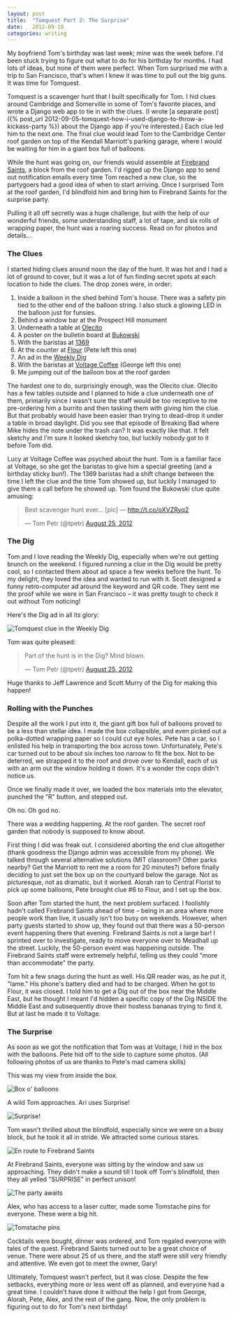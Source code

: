 ```yaml
---
layout: post
title:  "Tomquest Part 2: The Surprise"
date:   2012-09-10
categories: writing
---
```


My boyfriend Tom's birthday was last week; mine was the week before. I'd been stuck trying to figure out what to do for his birthday for months. I had lots of ideas, but none of them were perfect. When Tom surprised me with a trip to San Francisco, that's when I knew it was time to pull out the big guns. It was time for Tomquest.

Tomquest is a scavenger hunt that I built specifically for Tom. I hid clues around Cambridge and Somerville in some of Tom's favorite places, and wrote a Django web app to tie in with the clues. (I wrote [a separate post]({% post_url 2012-09-05-tomquest-how-i-used-django-to-throw-a-kickass-party %}) about the Django app if you're interested.) Each clue led him to the next one. The final clue would lead Tom to the Cambridge Center roof garden on top of the Kendall Marriott's parking garage, where I would be waiting for him in a giant box full of balloons.

While the hunt was going on, our friends would assemble at [Firebrand Saints](http://firebrandsaints.com/), a block from the roof garden. I'd rigged up the Django app to send out notification emails every time Tom reached a new clue, so the partygoers had a good idea of when to start arriving. Once I surprised Tom at the roof garden, I'd blindfold him and bring him to Firebrand Saints for the surprise party.

Pulling it all off secretly was a huge challenge, but with the help of our wonderful friends, some understanding staff, a lot of tape, and six rolls of wrapping paper, the hunt was a roaring success. Read on for photos and details...

### The Clues

I started hiding clues around noon the day of the hunt. It was hot and I had a lot of ground to cover, but it was a lot of fun finding secret spots at each location to hide the clues. The drop zones were, in order:

1. Inside a balloon in the shed behind Tom's house. There was a safety pin tied to the other end of the balloon string. I also stuck a glowing LED in the balloon just for funsies.
2. Behind a window bar at the Prospect Hill monument
3. Underneath a table at [Olecito](http://www.olerestaurantgroup.com/olecito)
4. A poster on the bulletin board at [Bukowski](http://bukowskitavern.net/cambridge)
5. With the baristas at [1369](http://www.1369coffeehouse.com/)
6. At the counter at [Flour](http://www.flourbakery.com/) (Pete left this one)
7. An ad in the [Weekly Dig](http://digboston.com/)
8. With the baristas at [Voltage Coffee](http://voltagecoffee.com/) (George left this one)
9. Me jumping out of the balloon box at the roof garden

The hardest one to do, surprisingly enough, was the Olecito clue. Olecito has a few tables outside and I planned to hide a clue underneath one of them, primarily since I wasn't sure the staff would be too receptive to me pre-ordering him a burrito and then tasking them with giving him the clue. But that probably would have been easier than trying to dead-drop it under a table in broad daylight. Did you see that episode of Breaking Bad where Mike hides the note under the trash can? It was exactly like that. It felt sketchy and I'm sure it looked sketchy too, but luckily nobody got to it before Tom did.

Lucy at Voltage Coffee was psyched about the hunt. Tom is a familiar face at Voltage, so she got the baristas to give him a special greeting (and a birthday sticky bun!). The 1369 baristas had a shift change between the time I left the clue and the time Tom showed up, but luckily I managed to give them a call before he showed up. Tom found the Bukowski clue quite amusing:

<div class="embed">
	<blockquote class="twitter-tweet" lang="en"><p>Best scavenger hunt ever... [pic] — <a href="http://t.co/oXVZRyq2">http://t.co/oXVZRyq2</a></p>&mdash; Tom Petr (@tpetr) <a href="https://twitter.com/tpetr/status/239481999574855680">August 25, 2012</a></blockquote>
	<script async src="//platform.twitter.com/widgets.js" charset="utf-8"></script>
</div>

### The Dig

Tom and I love reading the Weekly Dig, especially when we're out getting brunch on the weekend. I figured running a clue in the Dig would be pretty cool, so I contacted them about ad space a few weeks before the hunt. To my delight, they loved the idea and wanted to run with it. Scott designed a funny retro-computer ad around the keyword and QR code. They sent me the proof while we were in San Francisco – it was pretty tough to check it out without Tom noticing!

Here's the Dig ad in all its glory:

<img class="center" src="/img/posts/tomquest-dig.jpg" alt="Tomquest clue in the Weekly Dig" />

Tom was quite pleased:

<div class="embed">
	<blockquote class="twitter-tweet" lang="en"><p>Part of the hunt is in the Dig? Mind blown.</p>&mdash; Tom Petr (@tpetr) <a href="https://twitter.com/tpetr/status/239492078319595520">August 25, 2012</a></blockquote>
	<script async src="//platform.twitter.com/widgets.js" charset="utf-8"></script>
</div>

Huge thanks to Jeff Lawrence and Scott Murry of the Dig for making this happen!

### Rolling with the Punches

Despite all the work I put into it, the giant gift box full of balloons proved to be a less than stellar idea. I made the box collapsible, and even picked out a polka-dotted wrapping paper so I could cut eye holes. Pete has a car, so I enlisted his help in transporting the box across town. Unfortunately, Pete's car turned out to be about six inches too narrow to fit the box. Not to be deterred, we strapped it to the roof and drove over to Kendall, each of us with an arm out the window holding it down. It's a wonder the cops didn't notice us.

Once we finally made it over, we loaded the box materials into the elevator, punched the "R" button, and stepped out.

Oh no. Oh god no.

There was a wedding happening. At the roof garden. The secret roof garden that nobody is supposed to know about.

First thing I did was freak out. I considered aborting the end clue altogether (thank goodness the Django admin was accessible from my phone). We talked through several alternative solutions (MIT classroom? Other parks nearby? Get the Marriott to rent me a room for 20 minutes?) before finally deciding to just set the box up on the courtyard below the garage. Not as picturesque, not as dramatic, but it worked. Alorah ran to Central Florist to pick up some balloons, Pete brought clue #6 to Flour, and I set up the box.

Soon after Tom started the hunt, the next problem surfaced. I foolishly hadn't called Firebrand Saints ahead of time – being in an area where more people work than live, it usually isn't too busy on weekends. However, when party guests started to show up, they found out that there was a 50-person event happening there that evening. Firebrand Saints is not a large bar! I sprinted over to investigate, ready to move everyone over to Meadhall up the street. Luckily, the 50-person event was happening outside. The Firebrand Saints staff were extremely helpful, telling us they could "more than accommodate" the party.

Tom hit a few snags during the hunt as well. His QR reader was, as he put it, "lame." His phone's battery died and had to be charged. When he got to Flour, it was closed. I told him to get a Dig out of the box near the Middle East, but he thought I meant I'd hidden a specific copy of the Dig INSIDE the Middle East and subsequently drove their hostess bananas trying to find it. But at last he made it to Voltage.

### The Surprise

As soon as we got the notification that Tom was at Voltage, I hid in the box with the balloons. Pete hid off to the side to capture some photos. (All following photos of us are thanks to Pete's mad camera skills)

This was my view from inside the box.

<img class="center" src="/img/posts/tomquest-box.jpg" alt="Box o' balloons" />

A wild Tom approaches. Ari uses Surprise!

<img class="center" src="/img/posts/tomquest3.jpg" alt="Surprise!" />

Tom wasn't thrilled about the blindfold, especially since we were on a busy block, but he took it all in stride. We attracted some curious stares.

<img class="center" src="/img/posts/tomquest-blindfold.jpg" alt="En route to Firebrand Saints" />

At Firebrand Saints, everyone was sitting by the window and saw us approaching. They didn't make a sound till I took off Tom's blindfold, then they all yelled "SURPRISE" in perfect unison!

<img class="center" src="/img/posts/tomquest-party.jpg" alt="The party awaits" />

Alex, who has access to a laser cutter, made some Tomstache pins for everyone. These were a big hit.

<img class="center" src="/img/posts/tomstache.jpg" alt="Tomstache pins" />

Cocktails were bought, dinner was ordered, and Tom regaled everyone with tales of the quest. Firebrand Saints turned out to be a great choice of venue. There were about 25 of us there, and the staff were still very friendly and attentive. We even got to meet the owner, Gary!

Ultimately, Tomquest wasn't perfect, but it was close. Despite the few setbacks, everything more or less went off as planned, and everyone had a great time. I couldn't have done it without the help I got from George, Alorah, Pete, Alex, and the rest of the gang. Now, the only problem is figuring out to do for Tom's next birthday!

